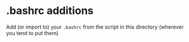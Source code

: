 # .bashrc additions

Add (or import to) your `.bashrc` from the script in this directory (wherever you tend to put them)
